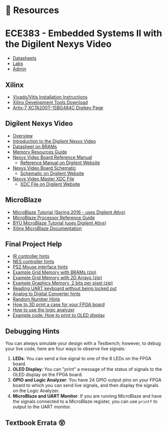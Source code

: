 # 💎 Resources

# ECE383 - Embedded Systems II with the Digilent Nexys Video

- [Datasheets](https://georgeyork.github.io/ECE383_web/datasheets.html)
- [Labs](https://georgeyork.github.io/ECE383_web/lab/labs.html)
- [Admin](https://georgeyork.github.io/ECE383_web/admin.html)

## Xilinx

- [Vivado/Vitis Installation Instructions](./files/Vivado%20and%20Vitis%20Installation%20Instructions.pdf)
- [Xilinx Development Tools Download](https://www.xilinx.com/support/download.html)
- [Artix-7 XC7A200T-1SBG484C Digikey Page](https://www.digikey.com/en/products/detail/xilinx-inc/XC7A200T-1SBG484C/520-1463-ND)

## Digilent Nexys Video

- [Overview](https://store.digilentinc.com/nexys-video-artix-7-fpga-trainer-board-for-multimedia-applications/)
- [Introduction to the Digilent Nexys Video](https://reference.digilentinc.com/reference/programmable-logic/nexys-video/start)
- [Datasheet on BRAMs](https://docs.amd.com/r/en-US/ug953-vivado-7series-libraries/BRAM_SDP_MACRO)
- [Memory Resources Guide](https://docs.amd.com/v/u/en-US/ug473_7Series_Memory_Resources)
- [Nexys Video Board Reference Manual](https://reference.digilentinc.com/reference/programmable-logic/nexys-video/reference-manual)
  - [Reference Manual on Digilent Website](https://reference.digilentinc.com/reference/programmable-logic/nexys-video/reference-manual)
- [Nexys Video Board Schematic](https://reference.digilentinc.com/_media/programmable-logic/nexys-video/nexys_video_sch.pdf)
  - [Schematic on Digilent Website](https://reference.digilentinc.com/reference/programmable-logic/nexys-video/reference-manual)
- [Nexys Video Master XDC File](https://github.com/Digilent/digilent-xdc/blob/master/Nexys-Video-Master.xdc)
  - [XDC File on Digilent Website](https://reference.digilentinc.com/reference/programmable-logic/nexys-video/reference-manual)

## MicroBlaze

- [MicroBlaze Tutorial (Spring 2016 - uses Digilent Atlys)](https://georgeyork.github.io/ECE383_web/datasheets/MicroBlaze_Tutorial.docx)
- [MicroBlaze Processor Reference Guide](https://www.xilinx.com/support/documentation/sw_manuals/xilinx2019_1/ug984-vivado-microblaze-ref.pdf)
- [BYU MicroBlaze Tutorial (uses Digilent Atlys)](https://ee427plblabs.groups.et.byu.net/mb_tutorial/mb_tutorial.html)
- [Xilinx MicroBlaze Documentation](https://www.xilinx.com/products/design-tools/microblaze.html)

## Final Project Help

- [IR controller hints](https://georgeyork.github.io/ECE383_web/datasheets/IR_Controller_Hints.pdf)
- [NES controller hints](https://georgeyork.github.io/ECE383_web/datasheets/NES_Controller_Hints.pdf)
- [PS2 Mouse interface hints](https://georgeyork.github.io/ECE383_web/datasheets/PS2_Mouse_Interface_Hints.pdf)
- [Example Grid Memory with BRAMs (zip)](https://georgeyork.github.io/ECE383_web/datasheets/Example_Grid_Memory_with_BRAMs.zip)
- [Example Grid Memory with 2D Arrays (zip)](https://georgeyork.github.io/ECE383_web/datasheets/Example_Grid_Memory_with_2D_Arrays.zip)
- [Example Graphics Memory, 2 bits per pixel (zip)](https://georgeyork.github.io/ECE383_web/datasheets/Example_Graphics_Memory_2bpp.zip)
- [Reading UART keyboard without being locked out](https://georgeyork.github.io/ECE383_web/datasheets/Reading_UART_Keyboard.pdf)
- [Analog to Digital Converter hints](https://georgeyork.github.io/ECE383_web/datasheets/ADC_Hints.pdf)
- [Random Number Hints](https://georgeyork.github.io/ECE383_web/datasheets/Random_Number_Hints.pdf)
- [How to 3D print a case for your FPGA board](https://georgeyork.github.io/ECE383_web/datasheets/3D_Print_FPGA_Case.pdf)
- [How to use the logic analyzer](https://georgeyork.github.io/ECE383_web/datasheets/Using_Logic_Analyzer.pdf)
- [Example code: How to print to OLED display](https://georgeyork.github.io/ECE383_web/datasheets/Printing_to_OLED.pdf)

## Debugging Hints

You can always simulate your design with a Testbench; however, to debug your live code, here are four ways to observe live signals:

1. **LEDs**: You can send a live signal to one of the 8 LEDs on the FPGA board.
2. **OLED Display**: You can "print" a message of the status of signals to the OLED display on the FPGA board.
3. **GPIO and Logic Analyzer**: You have 24 GPIO output pins on your FPGA board to which you can send live signals, and then display the signals on the Logic Analyzer.
4. **MicroBlaze and UART Monitor**: If you are running MicroBlaze and have the signals connected to a MicroBlaze register, you can use `printf` to output to the UART monitor.

## Textbook Errata 😵




